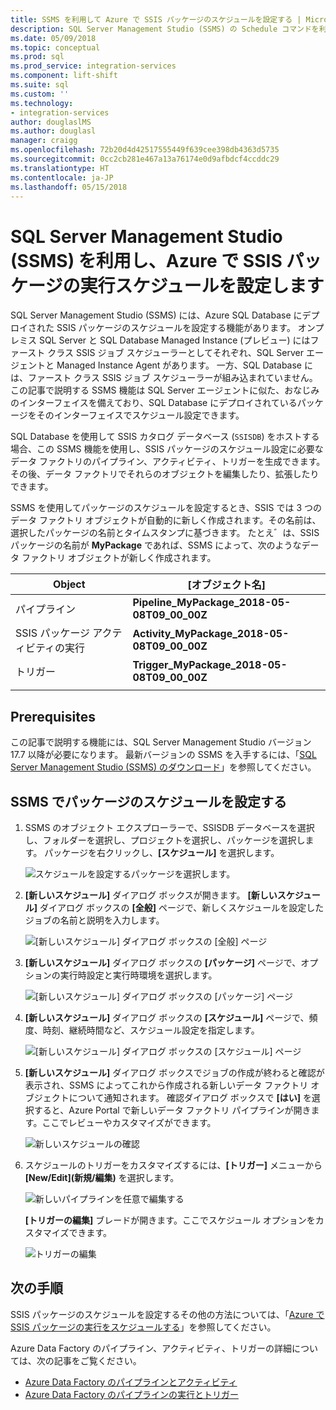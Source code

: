 ```yaml
---
title: SSMS を利用して Azure で SSIS パッケージのスケジュールを設定する | Microsoft Docs
description: SQL Server Management Studio (SSMS) の Schedule コマンドを利用し、Azure SQL Database にデプロイされた SSIS パッケージのスケジュールを設定する方法について説明します。
ms.date: 05/09/2018
ms.topic: conceptual
ms.prod: sql
ms.prod_service: integration-services
ms.component: lift-shift
ms.suite: sql
ms.custom: ''
ms.technology:
- integration-services
author: douglaslMS
ms.author: douglasl
manager: craigg
ms.openlocfilehash: 72b20d4d42517555449f639cee398db4363d5735
ms.sourcegitcommit: 0cc2cb281e467a13a76174e0d9afbdcf4ccddc29
ms.translationtype: HT
ms.contentlocale: ja-JP
ms.lasthandoff: 05/15/2018
---
```

# <a name="schedule-the-execution-of-an-ssis-package-in-azure-with-sql-server-management-studio-ssms"></a>SQL Server Management Studio (SSMS) を利用し、Azure で SSIS パッケージの実行スケジュールを設定します

SQL Server Management Studio (SSMS) には、Azure SQL Database にデプロイされた SSIS パッケージのスケジュールを設定する機能があります。 オンプレミス SQL Server と SQL Database Managed Instance (プレビュー) にはファースト クラス SSIS ジョブ スケジューラーとしてそれぞれ、SQL Server エージェントと Managed Instance Agent があります。 一方、SQL Database には、ファースト クラス SSIS ジョブ スケジューラーが組み込まれていません。 この記事で説明する SSMS 機能は SQL Server エージェントに似た、おなじみのインターフェイスを備えており、SQL Database にデプロイされているパッケージをそのインターフェイスでスケジュール設定できます。

SQL Database を使用して SSIS カタログ データベース (`SSISDB`) をホストする場合、この SSMS 機能を使用し、SSIS パッケージのスケジュール設定に必要なデータ ファクトリのパイプライン、アクティビティ、トリガーを生成できます。 その後、データ ファクトリでそれらのオブジェクトを編集したり、拡張したりできます。

SSMS を使用してパッケージのスケジュールを設定するとき、SSIS では 3 つのデータ ファクトリ オブジェクトが自動的に新しく作成されます。その名前は、選択したパッケージの名前とタイムスタンプに基づきます。 たとえ゛は、SSIS パッケージの名前が **MyPackage** であれば、SSMS によって、次のようなデータ ファクトリ オブジェクトが新しく作成されます。

| Object | [オブジェクト名] |
|---|---|
| パイプライン | **Pipeline_MyPackage_2018-05-08T09_00_00Z** |
| SSIS パッケージ アクティビティの実行 | **Activity_MyPackage_2018-05-08T09_00_00Z** |
| トリガー | **Trigger_MyPackage_2018-05-08T09_00_00Z** |
|||

## <a name="prerequisites"></a>Prerequisites

この記事で説明する機能には、SQL Server Management Studio バージョン 17.7 以降が必要になります。 最新バージョンの SSMS を入手するには、「[SQL Server Management Studio (SSMS) のダウンロード](../../ssms/download-sql-server-management-studio-ssms.md)」を参照してください。

## <a name="schedule-a-package-in-ssms"></a>SSMS でパッケージのスケジュールを設定する

1. SSMS のオブジェクト エクスプローラーで、SSISDB データベースを選択し、フォルダーを選択し、プロジェクトを選択し、パッケージを選択します。 パッケージを右クリックし、**[スケジュール]** を選択します。

    ![スケジュールを設定するパッケージを選択します。](media/ssis-azure-schedule-packages-ssms/schedule-ssms-image1-schedule.png)

2. **[新しいスケジュール]** ダイアログ ボックスが開きます。 **[新しいスケジュール]** ダイアログ ボックスの **[全般]** ページで、新しくスケジュールを設定したジョブの名前と説明を入力します。

    ![[新しいスケジュール] ダイアログ ボックスの [全般] ページ](media/ssis-azure-schedule-packages-ssms/schedule-ssms-image2-new-schedule.png)

3. **[新しいスケジュール]** ダイアログ ボックスの **[パッケージ]** ページで、オプションの実行時設定と実行時環境を選択します。

    ![[新しいスケジュール] ダイアログ ボックスの [パッケージ] ページ](media/ssis-azure-schedule-packages-ssms/schedule-ssms-image3-new-schedule2.png)

4. **[新しいスケジュール]** ダイアログ ボックスの **[スケジュール]** ページで、頻度、時刻、継続時間など、スケジュール設定を指定します。

    ![[新しいスケジュール] ダイアログ ボックスの [スケジュール] ページ](media/ssis-azure-schedule-packages-ssms/schedule-ssms-image4-new-schedule3.png)

5. **[新しいスケジュール]** ダイアログ ボックスでジョブの作成が終わると確認が表示され、SSMS によってこれから作成される新しいデータ ファクトリ オブジェクトについて通知されます。 確認ダイアログ ボックスで **[はい]** を選択すると、Azure Portal で新しいデータ ファクトリ パイプラインが開きます。ここでレビューやカスタマイズができます。

    ![新しいスケジュールの確認](media/ssis-azure-schedule-packages-ssms/schedule-ssms-image5-confirmation.png)

6. スケジュールのトリガーをカスタマイズするには、**[トリガー]** メニューから **[New/Edit]\(新規/編集\)** を選択します。

    ![新しいパイプラインを任意で編集する](media/ssis-azure-schedule-packages-ssms/schedule-ssms-image6-edit.png)

    **[トリガーの編集]** ブレードが開きます。ここでスケジュール オプションをカスタマイズできます。

    ![トリガーの編集](media/ssis-azure-schedule-packages-ssms/schedule-ssms-image7-edit2.png)

## <a name="next-steps"></a>次の手順

SSIS パッケージのスケジュールを設定するその他の方法については、「[Azure で SSIS パッケージの実行をスケジュールする](ssis-azure-schedule-packages.md)」を参照してください。

Azure Data Factory のパイプライン、アクティビティ、トリガーの詳細については、次の記事をご覧ください。
-   [Azure Data Factory のパイプラインとアクティビティ](https://docs.microsoft.com/azure/data-factory/concepts-pipelines-activities)
-   [Azure Data Factory のパイプラインの実行とトリガー](https://docs.microsoft.com/azure/data-factory/concepts-pipeline-execution-triggers)
